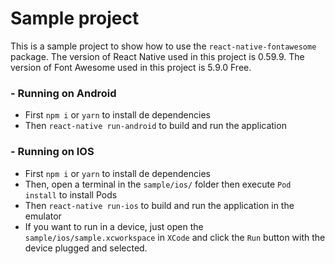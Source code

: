 # Sample project

This is a sample project to show how to use the `react-native-fontawesome` package. The version of React Native used in this project is 0.59.9. The version of Font Awesome used in this project is 5.9.0 Free.

### - Running on Android

* First `npm i` or `yarn` to install de dependencies
* Then `react-native run-android` to build and run the application

### - Running on IOS

* First `npm i` or `yarn` to install de dependencies
* Then, open a terminal in the `sample/ios/` folder then execute `Pod install` to install Pods
* Then `react-native run-ios` to build and run the application in the emulator
* If you want to run in a device, just open the `sample/ios/sample.xcworkspace` in `XCode` and click the `Run` button with the device plugged and selected.